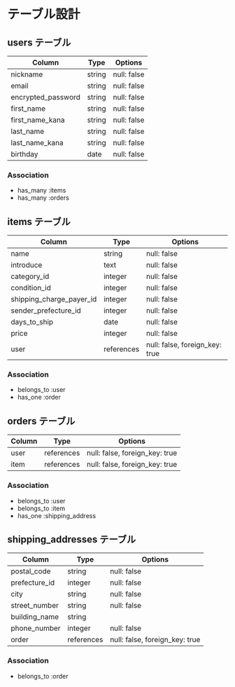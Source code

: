 # テーブル設計  

## users テーブル  

|Column|Type|Options|
|---|---|---|
|nickname|string|null: false|
|email|string|null: false|
|encrypted_password|string|null: false|
|first_name|string|null: false|
|first_name_kana|string|null: false|
|last_name|string|null: false|
|last_name_kana|string|null: false|
|birthday|date|null: false|

### Association

- has_many :items
- has_many :orders

## items テーブル  

|Column|Type|Options|
|---|---|---|
|name|string|null: false|
|introduce|text|null: false|
|category_id|integer|null: false|
|condition_id|integer|null: false|
|shipping_charge_payer_id|integer|null: false|
|sender_prefecture_id|integer|null: false|
|days_to_ship|date|null: false|
|price|integer|null: false|
|user|references|null: false, foreign_key: true|

### Association

- belongs_to :user
- has_one :order

## orders テーブル

|Column|Type|Options|
|---|---|---|
|user|references|null: false, foreign_key: true|
|item|references|null: false, foreign_key: true|

### Association

- belongs_to :user
- belongs_to :item
- has_one :shipping_address

## shipping_addresses テーブル

|Column|Type|Options|
|---|---|---|
|postal_code|string|null: false|
|prefecture_id|integer|null: false|
|city|string|null: false|
|street_number|string|null: false|
|building_name|string||
|phone_number|integer|null: false|
|order|references|null: false, foreign_key: true|

### Association

- belongs_to :order